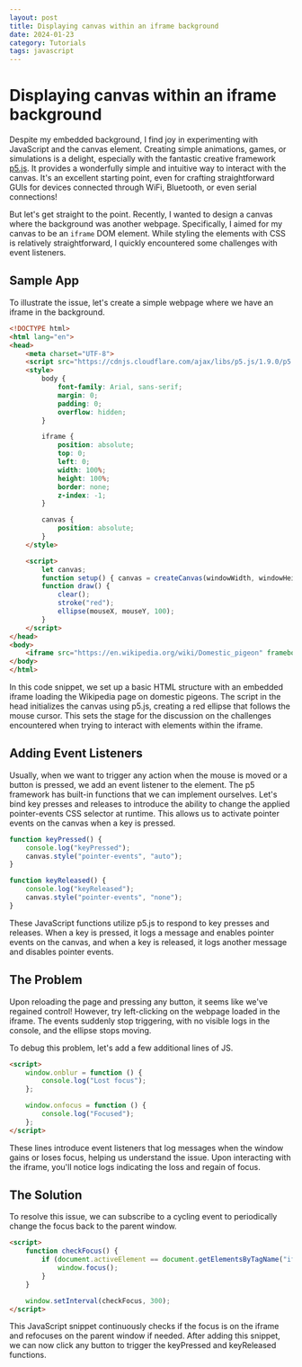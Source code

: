 ```yaml
---
layout: post
title: Displaying canvas within an iframe background
date: 2024-01-23
category: Tutorials
tags: javascript
---
```

# Displaying canvas within an iframe background

Despite my embedded background, I find joy in experimenting with JavaScript and the canvas element. Creating simple animations, games, or simulations is a delight, especially with the fantastic creative framework [p5.js](https://p5js.org/). It provides a wonderfully simple and intuitive way to interact with the canvas. It's an excellent starting point, even for crafting straightforward GUIs for devices connected through WiFi, Bluetooth, or even serial connections!

But let's get straight to the point. Recently, I wanted to design a canvas where the background was another webpage. Specifically, I aimed for my canvas to be an `iframe` DOM element. While styling the elements with CSS is relatively straightforward, I quickly encountered some challenges with event listeners.

## Sample App
To illustrate the issue, let's create a simple webpage where we have an iframe in the background.

```html
<!DOCTYPE html>
<html lang="en">
<head>
    <meta charset="UTF-8">
    <script src="https://cdnjs.cloudflare.com/ajax/libs/p5.js/1.9.0/p5.min.js"></script>
    <style>
        body {
            font-family: Arial, sans-serif;
            margin: 0;
            padding: 0;
            overflow: hidden;
        }

        iframe {
            position: absolute;
            top: 0;
            left: 0;
            width: 100%;
            height: 100%;
            border: none;
            z-index: -1;
        }

        canvas {
            position: absolute;
        }
    </style>

    <script>
        let canvas;
        function setup() { canvas = createCanvas(windowWidth, windowHeight); }
        function draw() {
            clear();
            stroke("red");
            ellipse(mouseX, mouseY, 100);
        } 
    </script>
</head>
<body>
    <iframe src="https://en.wikipedia.org/wiki/Domestic_pigeon" frameborder="0"></iframe>
</body>
</html>
```

In this code snippet, we set up a basic HTML structure with an embedded iframe loading the Wikipedia page on domestic pigeons. The script in the head initializes the canvas using p5.js, creating a red ellipse that follows the mouse cursor. This sets the stage for the discussion on the challenges encountered when trying to interact with elements within the iframe.

## Adding Event Listeners
Usually, when we want to trigger any action when the mouse is moved or a button is pressed, we add an event listener to the element. The p5 framework has built-in functions that we can implement ourselves. Let's bind key presses and releases to introduce the ability to change the applied pointer-events CSS selector at runtime. This allows us to activate pointer events on the canvas when a key is pressed.

```js
function keyPressed() {
    console.log("keyPressed");
    canvas.style("pointer-events", "auto");
}

function keyReleased() {
    console.log("keyReleased");
    canvas.style("pointer-events", "none");
}
```

These JavaScript functions utilize p5.js to respond to key presses and releases. When a key is pressed, it logs a message and enables pointer events on the canvas, and when a key is released, it logs another message and disables pointer events.

## The Problem
Upon reloading the page and pressing any button, it seems like we've regained control! However, try left-clicking on the webpage loaded in the iframe. The events suddenly stop triggering, with no visible logs in the console, and the ellipse stops moving.

To debug this problem, let's add a few additional lines of JS.

```html
<script>
    window.onblur = function () {
        console.log("Lost focus");
    };

    window.onfocus = function () {
        console.log("Focused");
    };
</script>
```

These lines introduce event listeners that log messages when the window gains or loses focus, helping us understand the issue. Upon interacting with the iframe, you'll notice logs indicating the loss and regain of focus.

## The Solution
To resolve this issue, we can subscribe to a cycling event to periodically change the focus back to the parent window.

```html
<script>
    function checkFocus() {
        if (document.activeElement == document.getElementsByTagName("iframe")[0]) {
            window.focus();
        }
    }

    window.setInterval(checkFocus, 300); 
</script>
```

This JavaScript snippet continuously checks if the focus is on the iframe and refocuses on the parent window if needed. After adding this snippet, we can now click any button to trigger the keyPressed and keyReleased functions.